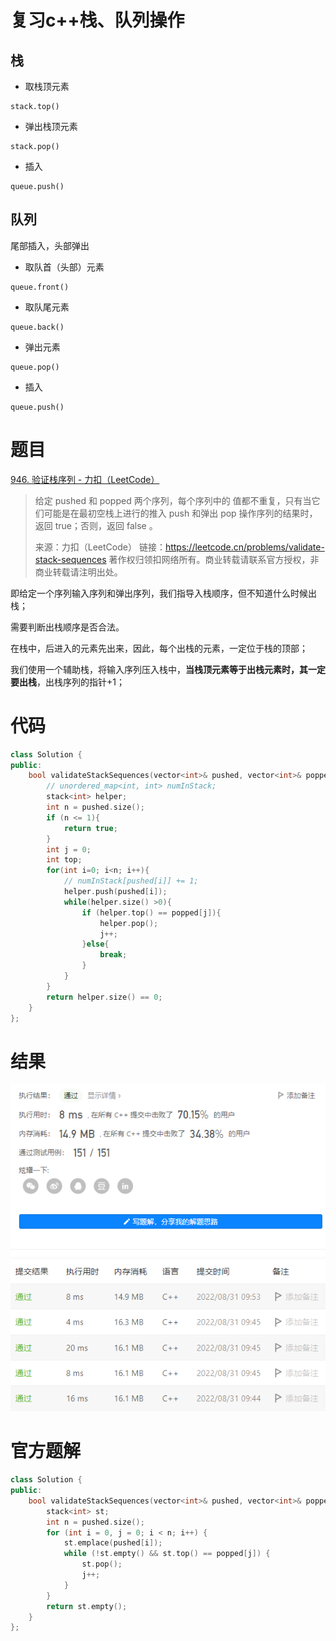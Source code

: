 # 复习c++栈、队列操作

## 栈

- 取栈顶元素

```
stack.top()
```

- 弹出栈顶元素

```
stack.pop()
```

- 插入

```
queue.push()
```

## 队列

尾部插入，头部弹出

- 取队首（头部）元素

```
queue.front()
```

- 取队尾元素

```
queue.back()
```

- 弹出元素

```
queue.pop()
```

- 插入

```
queue.push()
```

# 题目

[946. 验证栈序列 - 力扣（LeetCode）](https://leetcode.cn/problems/validate-stack-sequences/submissions/)

> 给定 pushed 和 popped 两个序列，每个序列中的 值都不重复，只有当它们可能是在最初空栈上进行的推入 push 和弹出 pop 操作序列的结果时，返回 true；否则，返回 false 。
>
>  
>
> 来源：力扣（LeetCode）
> 链接：https://leetcode.cn/problems/validate-stack-sequences
> 著作权归领扣网络所有。商业转载请联系官方授权，非商业转载请注明出处。

即给定一个序列输入序列和弹出序列，我们指导入栈顺序，但不知道什么时候出栈；

需要判断出栈顺序是否合法。

在栈中，后进入的元素先出来，因此，每个出栈的元素，一定位于栈的顶部；

我们使用一个辅助栈，将输入序列压入栈中，**当栈顶元素等于出栈元素时，其一定要出栈**，出栈序列的指针+1；

# 代码

```c++
class Solution {
public:
    bool validateStackSequences(vector<int>& pushed, vector<int>& popped) {
        // unordered_map<int, int> numInStack;
        stack<int> helper;
        int n = pushed.size();
        if (n <= 1){
            return true;
        }
        int j = 0;
        int top;
        for(int i=0; i<n; i++){
            // numInStack[pushed[i]] += 1;
            helper.push(pushed[i]);
            while(helper.size() >0){
                if (helper.top() == popped[j]){
                    helper.pop();
                    j++;
                }else{
                    break;
                }
            }
        }
        return helper.size() == 0;
    }
};
```

# 结果

![image-20220831095324875](assets/image-20220831095324875.png)

# 官方题解

```c++
class Solution {
public:
    bool validateStackSequences(vector<int>& pushed, vector<int>& popped) {
        stack<int> st;
        int n = pushed.size();
        for (int i = 0, j = 0; i < n; i++) {
            st.emplace(pushed[i]);
            while (!st.empty() && st.top() == popped[j]) {
                st.pop();
                j++;
            }
        }
        return st.empty();
    }
};
```

